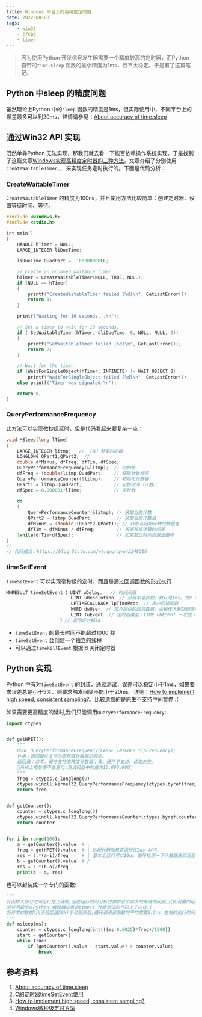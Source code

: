 ```yaml
---
title: Windows 平台上的高精度定时器  
date: 2022-08-03
tags:   
    - win32  
    - c/cpp  
    - timer   
---  
```



> 因为使用Python 开发信号发生器需要一个精度较高的定时器，而Python 自带的`time.sleep` 函数的最小精度为1ms，且不太稳定。于是有了这篇笔记。  
<!-- more -->
## Python 中sleep 的精度问题  
虽然理论上Python 中的`sleep`  函数的精度是1ms，但实际使用中，不同平台上的误差最多可以到20ms，详情请参见：[About accuracy of time.sleep](https://stackoverflow.com/a/58553204/14791867)  
 
## 通过Win32 API 实现  
既然单靠Python 无法实现，那我们就去看一下能否依赖操作系统实现。于是找到了这篇文章[Windows实现高精度定时器的三种方法](https://blog.51cto.com/wangningyu/3248216)。文章介绍了分别使用`CreateWaitableTimer`、``、`` 来实现任务定时执行的。下面是代码分析：  

### CreateWaitableTimer  
`CreateWaitableTimer` 的精度为100ns，并且使用方法比较简单：创建定时器、设置等待时间、等待。
```c 
#include <windows.h>
#include <stdio.h>

int main()
{
    HANDLE hTimer = NULL;
    LARGE_INTEGER liDueTime;

    liDueTime.QuadPart = -100000000LL;

    // Create an unnamed waitable timer.
    hTimer = CreateWaitableTimer(NULL, TRUE, NULL);
    if (NULL == hTimer)
    {
        printf("CreateWaitableTimer failed (%d)\n", GetLastError());
        return 1;
    }

    printf("Waiting for 10 seconds...\n");

    // Set a timer to wait for 10 seconds.
    if (!SetWaitableTimer(hTimer, &liDueTime, 0, NULL, NULL, 0))
    {
        printf("SetWaitableTimer failed (%d)\n", GetLastError());
        return 2;
    }

    // Wait for the timer.
    if (WaitForSingleObject(hTimer, INFINITE) != WAIT_OBJECT_0)
        printf("WaitForSingleObject failed (%d)\n", GetLastError());
    else printf("Timer was signaled.\n");

    return 0;
}
```  

### QueryPerformanceFrequency 
此方法可以实现微秒级延时，但是代码看起来要复杂一点：  
```c  
void MSleep(long lTime)
{
	LARGE_INTEGER litmp;   // （大）整型时间戳
	LONGLONG QPart1,QPart2;  // 
	double dfMinus, dfFreq, dfTim, dfSpec; 
	QueryPerformanceFrequency(&litmp);  // 初始化
	dfFreq = (double)litmp.QuadPart;    // 获取计数频率
	QueryPerformanceCounter(&litmp);    // 初始化计数器
	QPart1 = litmp.QuadPart;            // 起始时间（计数）
	dfSpec = 0.000001*lTime;            // 毫秒数
		
	do
	{
		QueryPerformanceCounter(&litmp); // 获取当前计数
		QPart2 = litmp.QuadPart;         // 获取当前计数值
		dfMinus = (double)(QPart2-QPart1); // 获取与起始计数的数量差
		dfTim = dfMinus / dfFreq;        // 根据频率计算时间差
	}while(dfTim<dfSpec);                // 如果超过时间则退出循环
}
// -----------------------------------
// 代码摘自：https://blog.51cto.com/wangningyu/3248216
```

### timeSetEvent  
`timeSetEvent` 可以实现毫秒级的定时，而且是通过回调函数的形式执行：  
```c 
MMRESULT timeSetEvent（ UINT uDelay,   // 时间间隔
                        UINT uResolution, // 分辨率毫秒数，默认是1ms，为0 的话则分辨率会尽量小
                        LPTIMECALLBACK lpTimeProc, // 用户回调函数
                        WORD dwUser, // 用户提供的回调数据，会被传入到回调函数
                        UINT fuEvent  // 定时器类型：TIME_ONESHOT 一次性；TIME_PERIODIC 周期性
                    ）// 返回定时器Id
```  
- `timeSetEvent` 的最长时间不能超过1000 秒  
- `timeSetEvent` 会创建一个独立的线程  
- 可以通过`timeKillEvent` 根据Id 关闭定时器  

## Python 实现  
Python 中有对`timeSetEvent` 的封装，通过测试，误差可以稳定小于1ms，如果要求误差总是小于5%，则要求触发间隔不能小于20ms。详见：[How to implement high speed, consistent sampling?](https://stackoverflow.com/a/16315086/14791867)。比较遗憾的是原生不支持中间暂停 :(  

如果需要更高精度的延时,我们只能调用`QueryPerformanceFrequency`:  
```python
import ctypes


def getHPET():
    """
    BOOL QueryPerformanceFrequency(LARGE_INTEGER *lpFrequency);
    作用：返回硬件支持的高精度计数器的频率。
    返回值：非零，硬件支持高精度计数器；零。硬件不支持。读取失败。
    🍭系统上电后便不会变化:测试机器中的值为10,000,000🍭
    """
    freq = ctypes.c_longlong(0)
    ctypes.windll.kernel32.QueryPerformanceFrequency(ctypes.byref(freq))
    return freq


def getCounter():
    counter = ctypes.c_longlong(0)
    ctypes.windll.kernel32.QueryPerformanceCounter(ctypes.byref(counter))
    return counter


for i in range(100):
    a = getCounter().value  # \
    freq = getHPET().value  # | 这段代码能稳定运行在2us 以内, 
    res = 1.*(a-i)/freq     # | 基本上我们可以10us 循环检测一下计数器来实现延时
    b = getCounter().value  # /
    res = 1.*(b-a)/freq
    print(b - a, res)
```  

也可以封装成一个专门的函数:  
```python
"""
此函数大部分时间运行是正确的,但在运行时间分析时偶尔会出现大的离谱的间隔,比如设置的延时是0.1ms,而运行时间分析显示花了23.7ms.
感觉问题出在Python 解释器或者是timeit 性能测试的代码上了应该:(  
将异常的数据(大于给定值50%)手动剔除后,循环调用该函数时平均需要2.5ns 左右的执行时间,保证100ns 的延时精度应该没有问题
"""
def msleep(ms):
    counter = ctypes.c_longlong(int(((ms-0.0025)*freq)/1000))
    start = getCounter()
    while True:
        if (getCounter().value - start.value) > counter.value:
            break
```


## 参考资料  
1. [About accuracy of time.sleep](https://stackoverflow.com/a/58553204/14791867)  
2. [C的定时器timeSetEvent使用](https://www.cnblogs.com/shikamaru/p/7656532.html)  
3. [How to implement high speed, consistent sampling?](https://stackoverflow.com/a/16315086/14791867)  
4. [Windows微秒级定时方法](https://blog.csdn.net/a29562268/article/details/68955533)